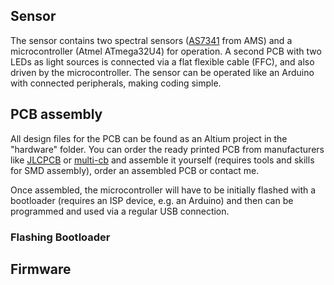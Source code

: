 ## Sensor
The sensor contains two spectral sensors ([AS7341](https://ams.com/en/as7341) from AMS) and a microcontroller (Atmel ATmega32U4) for operation. A second PCB with two LEDs as light sources is connected via a flat flexible cable (FFC), and also driven by the microcontroller. The sensor can be operated like an Arduino with connected peripherals, making coding simple.

## PCB assembly
All design files for the PCB can be found as an Altium project in the "hardware" folder. You can order the ready printed PCB from manufacturers like [JLCPCB](https://jlcpcb.com/) or [multi-cb](https://www.multi-circuit-boards.eu/en/index.html) and assemble it yourself (requires tools and skills for SMD assembly), order an assembled PCB or contact me.

Once assembled, the microcontroller will have to be initially flashed with a bootloader (requires an ISP device, e.g. an Arduino) and then can be programmed and used via a regular USB connection. 

### Flashing Bootloader

## Firmware
